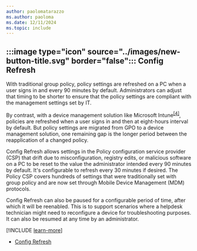 ```yaml
---
author: paolomatarazzo
ms.author: paoloma
ms.date: 12/11/2024
ms.topic: include
---
```


## :::image type="icon" source="../images/new-button-title.svg" border="false"::: Config Refresh

With traditional group policy, policy settings are refreshed on a PC when a user signs in and every 90 minutes by default. Administrators can adjust that timing to be shorter to ensure that the policy settings are compliant with the management settings set by IT.

By contrast, with a device management solution like Microsoft Intune<sup>[\[4\]](../conclusion.md#footnote4)</sup>, policies are refreshed when a user signs in and then at eight-hours interval by default. But policy settings are migrated from GPO to a device management solution, one remaining gap is the longer period between the reapplication of a changed policy.

Config Refresh allows settings in the Policy configuration service provider (CSP) that drift due to misconfiguration, registry edits, or malicious software on a PC to be reset to the value the administrator intended every 90 minutes by default. It's configurable to refresh every 30 minutes if desired. The Policy CSP covers hundreds of settings that were traditionally set with group policy and are now set through Mobile Device Management (MDM) protocols.

Config Refresh can also be paused for a configurable period of time, after which it will be reenabled. This is to support scenarios where a helpdesk technician might need to reconfigure a device for troubleshooting purposes. It can also be resumed at any time by an administrator.

[!INCLUDE [learn-more](learn-more.md)]

- [Config Refresh](https://techcommunity.microsoft.com/blog/windows-itpro-blog/intro-to-config-refresh-%e2%80%93-a-refreshingly-new-mdm-feature/4176921)
